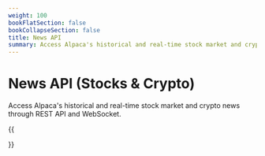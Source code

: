 ```yaml
---
weight: 100
bookFlatSection: false
bookCollapseSection: false
title: News API
summary: Access Alpaca's historical and real-time stock market and crypto news through REST API and WebSocket.
---
```


# News API (Stocks & Crypto)

Access Alpaca's historical and real-time stock market and crypto news through REST API and WebSocket.

{{<section>}}
